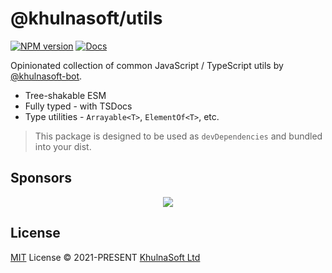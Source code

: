 # @khulnasoft/utils

[![NPM version](https://img.shields.io/npm/v/@khulnasoft/utils?color=a1b858&label=)](https://www.npmjs.com/package/@khulnasoft/utils)
[![Docs](https://img.shields.io/badge/docs-green)](https://www.jsdocs.io/package/@khulnasoft/utils)

Opinionated collection of common JavaScript / TypeScript utils by [@khulnasoft-bot](https://github.com/@khulnasoft-bot).

- Tree-shakable ESM
- Fully typed - with TSDocs
- Type utilities - `Arrayable<T>`, `ElementOf<T>`, etc.

> This package is designed to be used as `devDependencies` and bundled into your dist.

## Sponsors

<p align="center">
  <a href="https://cdn.jsdelivr.net/gh/@khulnasoft-bot/static/sponsors.svg">
    <img src='https://cdn.jsdelivr.net/gh/@khulnasoft-bot/static/sponsors.svg'/>
  </a>
</p>

## License

[MIT](./LICENSE) License © 2021-PRESENT [KhulnaSoft Ltd](https://github.com/@khulnasoft-bot)
